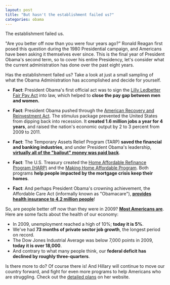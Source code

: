 ```yaml
---  
layout: post  
title: "But hasn't the establishment failed us?"  
categories: obama
---  
```

The establishment failed us. 
  
"Are you better off now than you were four years ago?" Ronald Reagan first posed this question during the 1980 Presidential campaign, and Americans have been asking it themselves ever since. This is the final year of President Obama's second term, so to cover his entire Presidency, let's consider what the current administration has done over the past eight years.

Has the establishment failed us? Take a look at just a small sampling of what the Obama Administration has accomplished and decide for yourself.

* **Fact**: President Obama's first official act was to sign the [Lilly Ledbetter Fair Pay Act](https://www.whitehouse.gov/the-press-office/2016/01/29/fact-sheet-new-steps-advance-equal-pay-seventh-anniversary-lilly) into law, which helped to **close the pay gap between men and women.**

* **Fact**: President Obama pushed through the [American Recovery and Reinvestment Act](http://www.nytimes.com/2014/02/23/opinion/sunday/what-the-stimulus-accomplished.html?_r=0). The stimulus package prevented the United States from dipping back into recession. It **created 1.6 million jobs a year for 4 years**, and raised the nation's economic output by 2 to 3 percent from 2009 to 2011.

* **Fact**: The Temporary Assets Relief Program (TARP) **saved the financial and banking industries**, and under President Obama's leadership, [**virtually all of the "bailout" money was paid back**](http://www.politifact.com/new-hampshire/statements/2012/oct/25/barack-obama/barack-obama-says-banks-paid-back-all-federal-bail/).

* **Fact**: The U.S. Treasury created the [Home Affordable Refinance Program (HARP)](http://www.harp.gov) and the [Making Home Affordable Program](https://www.makinghomeaffordable.gov/pages/default.aspx). Both programs **help people impacted by the mortgage crisis keep their homes**. 

* **Fact**: And perhaps President Obama's crowning achievement, the Affordable Care Act (informally known as "Obamacare"), [**provides health insurance to 4.2 million people**](http://www.politico.com/story/2014/03/obamacare-affordable-care-act-104540)!

So, are people better off now than they were in 2009? [**Most Americans are**](http://www.nytimes.com/2016/05/01/magazine/president-obama-weighs-his-economic-legacy.html?_r=0). Here are some facts about the health of our economy:

* In 2009, unemployment reached a high of 10%; **today it is 5%**.
* We've had **73 months of private sector job growth**, the longest period on record.
* The Dow Jones Industrial Average was below 7,000 points in 2009, **today it is over 18,000**.
* And contrary to what many people think, our **federal deficit has declined by roughly three-quarters**.

Is there more to do? Of course there is! And Hillary will continue to move our country forward, and fight for even more programs to help Americans who are struggling. Check out the [detailed plans](http://www.hillaryclinton.com) on her website.
